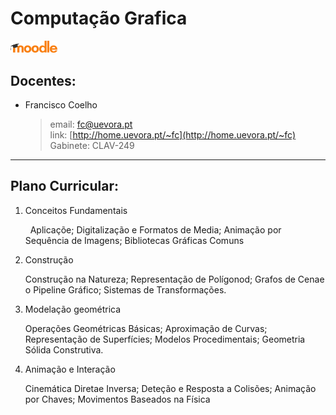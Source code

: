 # Computação Grafica
[ <img width="75px" src="https://github.com/GBarradas/GBarradas/blob/main/img/moodle.png?raw=true">](https://www.moodle.uevora.pt/2122/course/view.php?id=171)
## Docentes:
- Francisco Coelho
  > email: [fc@uevora.pt](fc@uevora.pt)  
    link: [http://home.uevora.pt/~fc](http://home.uevora.pt/~fc)   
    Gabinete: CLAV-249
    
---
## Plano Curricular:
<ol>
    <li>Conceitos Fundamentais
    <p>&nbsp; Aplicaçõe; Digitalização e Formatos de Media; Animação por Sequência de Imagens; Bibliotecas Gráficas Comuns</p>
    </li>
    <li>Construção
    <p>Construção na Natureza; Representação de Polígonod; Grafos de Cenae o Pipeline Gráfico; Sistemas de Transformações.</p> </li>
    <li>Modelação geométrica <p>Operações Geométricas Básicas; Aproximação de Curvas; Representação de Superfícies; Modelos Procedimentais; Geometria Sólida Construtiva.</p> </li>
    <li>Animação e Interação <p>Cinemática Diretae Inversa; Deteção e Resposta a Colisões; Animação por Chaves; Movimentos Baseados na Física</p></li>
</ol>